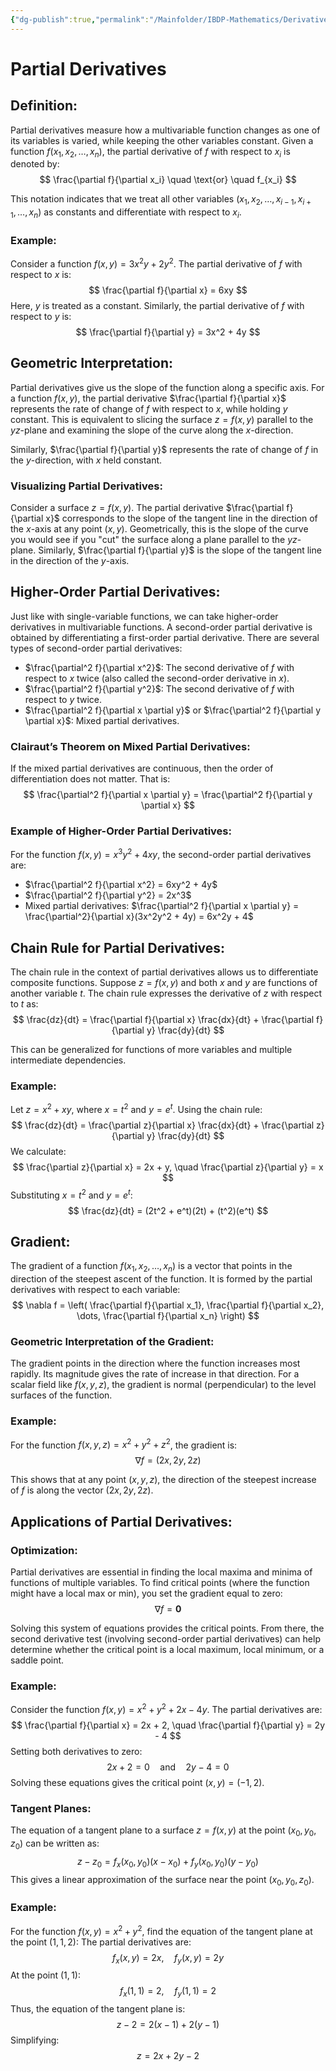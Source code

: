 ```yaml
---
{"dg-publish":true,"permalink":"/Mainfolder/IBDP-Mathematics/Derivatives/"}
---
```


# Partial Derivatives

## Definition:
Partial derivatives measure how a multivariable function changes as one of its variables is varied, while keeping the other variables constant. Given a function $f(x_1, x_2, \dots, x_n)$, the partial derivative of $f$ with respect to $x_i$ is denoted by:
$$
\frac{\partial f}{\partial x_i} \quad \text{or} \quad f_{x_i}
$$

This notation indicates that we treat all other variables $(x_1, x_2, \dots, x_{i-1}, x_{i+1}, \dots, x_n)$ as constants and differentiate with respect to $x_i$.

### Example:
Consider a function $f(x, y) = 3x^2y + 2y^2$. The partial derivative of $f$ with respect to $x$ is:
$$
\frac{\partial f}{\partial x} = 6xy
$$
Here, $y$ is treated as a constant. Similarly, the partial derivative of $f$ with respect to $y$ is:
$$
\frac{\partial f}{\partial y} = 3x^2 + 4y
$$

## Geometric Interpretation:
Partial derivatives give us the slope of the function along a specific axis. For a function $f(x, y)$, the partial derivative $\frac{\partial f}{\partial x}$ represents the rate of change of $f$ with respect to $x$, while holding $y$ constant. This is equivalent to slicing the surface $z = f(x, y)$ parallel to the $yz$-plane and examining the slope of the curve along the $x$-direction.

Similarly, $\frac{\partial f}{\partial y}$ represents the rate of change of $f$ in the $y$-direction, with $x$ held constant.

### Visualizing Partial Derivatives:
Consider a surface $z = f(x, y)$. The partial derivative $\frac{\partial f}{\partial x}$ corresponds to the slope of the tangent line in the direction of the $x$-axis at any point $(x, y)$. Geometrically, this is the slope of the curve you would see if you "cut" the surface along a plane parallel to the $yz$-plane. Similarly, $\frac{\partial f}{\partial y}$ is the slope of the tangent line in the direction of the $y$-axis.

## Higher-Order Partial Derivatives:
Just like with single-variable functions, we can take higher-order derivatives in multivariable functions. A second-order partial derivative is obtained by differentiating a first-order partial derivative. There are several types of second-order partial derivatives:
- $\frac{\partial^2 f}{\partial x^2}$: The second derivative of $f$ with respect to $x$ twice (also called the second-order derivative in $x$).
- $\frac{\partial^2 f}{\partial y^2}$: The second derivative of $f$ with respect to $y$ twice.
- $\frac{\partial^2 f}{\partial x \partial y}$ or $\frac{\partial^2 f}{\partial y \partial x}$: Mixed partial derivatives.

### Clairaut’s Theorem on Mixed Partial Derivatives:
If the mixed partial derivatives are continuous, then the order of differentiation does not matter. That is:
$$
\frac{\partial^2 f}{\partial x \partial y} = \frac{\partial^2 f}{\partial y \partial x}
$$

### Example of Higher-Order Partial Derivatives:
For the function $f(x, y) = x^3y^2 + 4xy$, the second-order partial derivatives are:
- $\frac{\partial^2 f}{\partial x^2} = 6xy^2 + 4y$
- $\frac{\partial^2 f}{\partial y^2} = 2x^3$
- Mixed partial derivatives: $\frac{\partial^2 f}{\partial x \partial y} = \frac{\partial^2}{\partial x}(3x^2y^2 + 4y) = 6x^2y + 4$

## Chain Rule for Partial Derivatives:
The chain rule in the context of partial derivatives allows us to differentiate composite functions. Suppose $z = f(x, y)$ and both $x$ and $y$ are functions of another variable $t$. The chain rule expresses the derivative of $z$ with respect to $t$ as:
$$
\frac{dz}{dt} = \frac{\partial f}{\partial x} \frac{dx}{dt} + \frac{\partial f}{\partial y} \frac{dy}{dt}
$$

This can be generalized for functions of more variables and multiple intermediate dependencies.

### Example:
Let $z = x^2 + xy$, where $x = t^2$ and $y = e^t$. Using the chain rule:
$$
\frac{dz}{dt} = \frac{\partial z}{\partial x} \frac{dx}{dt} + \frac{\partial z}{\partial y} \frac{dy}{dt}
$$
We calculate:
$$
\frac{\partial z}{\partial x} = 2x + y, \quad \frac{\partial z}{\partial y} = x
$$
Substituting $x = t^2$ and $y = e^t$:
$$
\frac{dz}{dt} = (2t^2 + e^t)(2t) + (t^2)(e^t)
$$

## Gradient:
The gradient of a function $f(x_1, x_2, \dots, x_n)$ is a vector that points in the direction of the steepest ascent of the function. It is formed by the partial derivatives with respect to each variable:
$$
\nabla f = \left( \frac{\partial f}{\partial x_1}, \frac{\partial f}{\partial x_2}, \dots, \frac{\partial f}{\partial x_n} \right)
$$

### Geometric Interpretation of the Gradient:
The gradient points in the direction where the function increases most rapidly. Its magnitude gives the rate of increase in that direction. For a scalar field like $f(x, y, z)$, the gradient is normal (perpendicular) to the level surfaces of the function.

### Example:
For the function $f(x, y, z) = x^2 + y^2 + z^2$, the gradient is:
$$
\nabla f = \left( 2x, 2y, 2z \right)
$$

This shows that at any point $(x, y, z)$, the direction of the steepest increase of $f$ is along the vector $(2x, 2y, 2z)$.

## Applications of Partial Derivatives:

### Optimization:
Partial derivatives are essential in finding the local maxima and minima of functions of multiple variables. To find critical points (where the function might have a local max or min), you set the gradient equal to zero:
$$
\nabla f = \mathbf{0}
$$

Solving this system of equations provides the critical points. From there, the second derivative test (involving second-order partial derivatives) can help determine whether the critical point is a local maximum, local minimum, or a saddle point.

### Example:
Consider the function $f(x, y) = x^2 + y^2 + 2x - 4y$. The partial derivatives are:
$$
\frac{\partial f}{\partial x} = 2x + 2, \quad \frac{\partial f}{\partial y} = 2y - 4
$$
Setting both derivatives to zero:
$$
2x + 2 = 0 \quad \text{and} \quad 2y - 4 = 0
$$
Solving these equations gives the critical point $(x, y) = (-1, 2)$.

### Tangent Planes:
The equation of a tangent plane to a surface $z = f(x, y)$ at the point $(x_0, y_0, z_0)$ can be written as:
$$
z - z_0 = f_x(x_0, y_0)(x - x_0) + f_y(x_0, y_0)(y - y_0)
$$
This gives a linear approximation of the surface near the point $(x_0, y_0, z_0)$.

### Example:
For the function $f(x, y) = x^2 + y^2$, find the equation of the tangent plane at the point $(1, 1, 2)$:
The partial derivatives are:
$$
f_x(x, y) = 2x, \quad f_y(x, y) = 2y
$$
At the point $(1, 1)$:
$$
f_x(1, 1) = 2, \quad f_y(1, 1) = 2
$$
Thus, the equation of the tangent plane is:
$$
z - 2 = 2(x - 1) + 2(y - 1)
$$
Simplifying:
$$
z = 2x + 2y - 2
$$
